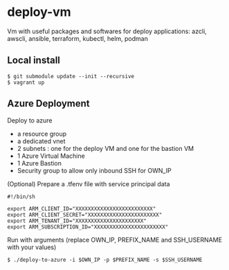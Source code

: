 # deploy-vm

Vm with useful packages and softwares for deploy applications: azcli, awscli, ansible, terraform, kubectl, helm, podman

## Local install

```
$ git submodule update --init --recursive
$ vagrant up
```

## Azure Deployment

Deploy to azure
- a resource group
- a dedicated vnet
- 2 subnets : one for the deploy VM and one for the bastion VM
- 1 Azure Virtual Machine
- 1 Azure Bastion
- Security group to allow only inbound SSH for OWN_IP

(Optional) Prepare a .tfenv file with service principal data
```
#!/bin/sh

export ARM_CLIENT_ID="XXXXXXXXXXXXXXXXXXXXXXXXX"
export ARM_CLIENT_SECRET="XXXXXXXXXXXXXXXXXXXXXXX"
export ARM_TENANT_ID="XXXXXXXXXXXXXXXXXXXXXX"
export ARM_SUBSCRIPTION_ID="XXXXXXXXXXXXXXXXXXXXXXX"
```

Run with arguments (replace OWN_IP, PREFIX_NAME and SSH_USERNAME with your values)
```
$ ./deploy-to-azure -i $OWN_IP -p $PREFIX_NAME -s $SSH_USERNAME
```

